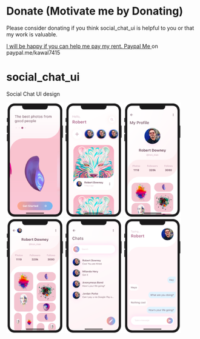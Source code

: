 # Donate (Motivate me by Donating)

Please consider donating if you think social_chat_ui is helpful to you or that my work is valuable.

[I will be happy if you can help me pay my rent. Paypal Me ](https://www.paypal.me/kawal7415) on paypal.me/kawal7415

# social_chat_ui

Social Chat UI design

<img src="image0.png" width="30%" height="30%"> <img src="image1.png" width="30%" height="30%"> <img src="image2.png" width="30%" height="30%"> <img src="image3.png" width="30%" height="30%"> <img src="image4.png" width="30%" height="30%"> <img src="image5.png" width="30%" height="30%">
